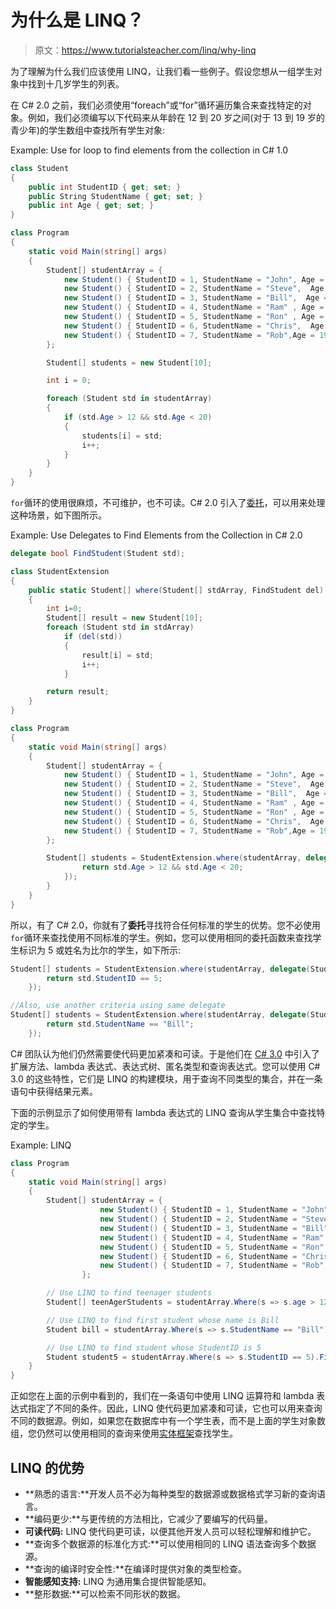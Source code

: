 # 为什么是 LINQ？

> 原文：<https://www.tutorialsteacher.com/linq/why-linq>

为了理解为什么我们应该使用 LINQ，让我们看一些例子。假设您想从一组学生对象中找到十几岁学生的列表。

在 C# 2.0 之前，我们必须使用“foreach”或“for”循环遍历集合来查找特定的对象。例如，我们必须编写以下代码来从年龄在 12 到 20 岁之间(对于 13 到 19 岁的青少年)的学生数组中查找所有学生对象:

Example: Use for loop to find elements from the collection in C# 1.0

```cs
class Student
{
    public int StudentID { get; set; }
    public String StudentName { get; set; }
    public int Age { get; set; }
}

class Program
{
    static void Main(string[] args)
    {
        Student[] studentArray = { 
            new Student() { StudentID = 1, StudentName = "John", Age = 18 },
            new Student() { StudentID = 2, StudentName = "Steve",  Age = 21 },
            new Student() { StudentID = 3, StudentName = "Bill",  Age = 25 },
            new Student() { StudentID = 4, StudentName = "Ram" , Age = 20 },
            new Student() { StudentID = 5, StudentName = "Ron" , Age = 31 },
            new Student() { StudentID = 6, StudentName = "Chris",  Age = 17 },
            new Student() { StudentID = 7, StudentName = "Rob",Age = 19  },
        };

        Student[] students = new Student[10];

        int i = 0;

        foreach (Student std in studentArray)
        {
            if (std.Age > 12 && std.Age < 20)
            {
                students[i] = std;
                i++;
            }
        }
    }
}
```

`for`循环的使用很麻烦，不可维护，也不可读。C# 2.0 引入了[委托](/csharp/csharp-delegates)，可以用来处理这种场景，如下图所示。

Example: Use Delegates to Find Elements from the Collection in C# 2.0

```cs
delegate bool FindStudent(Student std);

class StudentExtension
{ 
    public static Student[] where(Student[] stdArray, FindStudent del)
    {
        int i=0;
        Student[] result = new Student[10];
        foreach (Student std in stdArray)
            if (del(std))
            {
                result[i] = std;
                i++;
            }

        return result;
    }
}

class Program
{
    static void Main(string[] args)
    {
        Student[] studentArray = { 
            new Student() { StudentID = 1, StudentName = "John", Age = 18 } ,
            new Student() { StudentID = 2, StudentName = "Steve",  Age = 21 } ,
            new Student() { StudentID = 3, StudentName = "Bill",  Age = 25 } ,
            new Student() { StudentID = 4, StudentName = "Ram" , Age = 20 } ,
            new Student() { StudentID = 5, StudentName = "Ron" , Age = 31 } ,
            new Student() { StudentID = 6, StudentName = "Chris",  Age = 17 } ,
            new Student() { StudentID = 7, StudentName = "Rob",Age = 19  } ,
        };

        Student[] students = StudentExtension.where(studentArray, delegate(Student std){
                return std.Age > 12 && std.Age < 20;
            });
        }
    }
}
```

所以，有了 C# 2.0，你就有了**委托**寻找符合任何标准的学生的优势。您不必使用 `for`循环来查找使用不同标准的学生。例如，您可以使用相同的委托函数来查找学生标识为 5 或姓名为比尔的学生，如下所示:

```cs
Student[] students = StudentExtension.where(studentArray, delegate(Student std) {
        return std.StudentID == 5;
    });

//Also, use another criteria using same delegate
Student[] students = StudentExtension.where(studentArray, delegate(Student std) {
        return std.StudentName == "Bill";
    });
```

C# 团队认为他们仍然需要使代码更加紧凑和可读。于是他们在 [C# 3.0](/csharp/csharp-version-history) 中引入了扩展方法、lambda 表达式、表达式树、匿名类型和查询表达式。您可以使用 C# 3.0 的这些特性，它们是 LINQ 的构建模块，用于查询不同类型的集合，并在一条语句中获得结果元素。

下面的示例显示了如何使用带有 lambda 表达式的 LINQ 查询从学生集合中查找特定的学生。

Example: LINQ

```cs
class Program
{
    static void Main(string[] args)
    {
        Student[] studentArray = { 
                    new Student() { StudentID = 1, StudentName = "John", age = 18 } ,
                    new Student() { StudentID = 2, StudentName = "Steve",  age = 21 } ,
                    new Student() { StudentID = 3, StudentName = "Bill",  age = 25 } ,
                    new Student() { StudentID = 4, StudentName = "Ram" , age = 20 } ,
                    new Student() { StudentID = 5, StudentName = "Ron" , age = 31 } ,
                    new Student() { StudentID = 6, StudentName = "Chris",  age = 17 } ,
                    new Student() { StudentID = 7, StudentName = "Rob",age = 19  } ,
                };

        // Use LINQ to find teenager students
        Student[] teenAgerStudents = studentArray.Where(s => s.age > 12 && s.age < 20).ToArray();

        // Use LINQ to find first student whose name is Bill 
        Student bill = studentArray.Where(s => s.StudentName == "Bill").FirstOrDefault();

        // Use LINQ to find student whose StudentID is 5
        Student student5 = studentArray.Where(s => s.StudentID == 5).FirstOrDefault();
    }
}
```

正如您在上面的示例中看到的，我们在一条语句中使用 LINQ 运算符和 lambda 表达式指定了不同的条件。因此，LINQ 使代码更加紧凑和可读，它也可以用来查询不同的数据源。例如，如果您在数据库中有一个学生表，而不是上面的学生对象数组，您仍然可以使用相同的查询来使用[实体框架](http://www.entityframeworktutorial.net "Entity Framework Tutorials")查找学生。

## LINQ 的优势

*   **熟悉的语言:**开发人员不必为每种类型的数据源或数据格式学习新的查询语言。
*   **编码更少:**与更传统的方法相比，它减少了要编写的代码量。
*   **可读代码:** LINQ 使代码更可读，以便其他开发人员可以轻松理解和维护它。
*   **查询多个数据源的标准化方式:**可以使用相同的 LINQ 语法查询多个数据源。
*   **查询的编译时安全性:**在编译时提供对象的类型检查。
*   **智能感知支持:** LINQ 为通用集合提供智能感知。
*   **整形数据:**可以检索不同形状的数据。